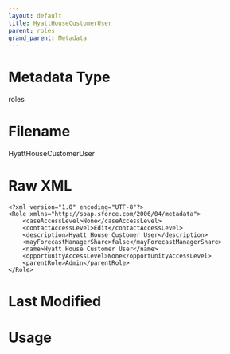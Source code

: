 ```yaml
---
layout: default
title: HyattHouseCustomerUser
parent: roles
grand_parent: Metadata
---
```

# Metadata Type
roles


# Filename 
HyattHouseCustomerUser


# Raw XML
```
<?xml version="1.0" encoding="UTF-8"?>
<Role xmlns="http://soap.sforce.com/2006/04/metadata">
    <caseAccessLevel>None</caseAccessLevel>
    <contactAccessLevel>Edit</contactAccessLevel>
    <description>Hyatt House Customer User</description>
    <mayForecastManagerShare>false</mayForecastManagerShare>
    <name>Hyatt House Customer User</name>
    <opportunityAccessLevel>None</opportunityAccessLevel>
    <parentRole>Admin</parentRole>
</Role>
```


# Last Modified


# Usage
